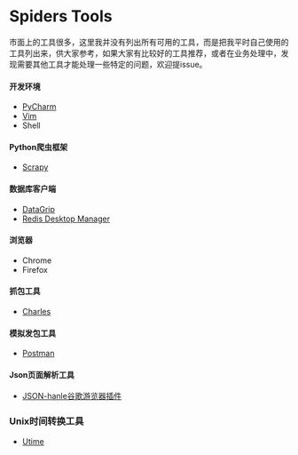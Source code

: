 # Spiders Tools

市面上的工具很多，这里我并没有列出所有可用的工具，而是把我平时自己使用的工具列出来，供大家参考，如果大家有比较好的工具推荐，或者在业务处理中，发现需要其他工具才能处理一些特定的问题，欢迎提issue。

#### 开发环境

- [PyCharm](https://www.jetbrains.com/pycharm/)
- [Vim](https://www.vim.org/)
- Shell

#### Python爬虫框架

- [Scrapy](https://scrapy.org/)

#### 数据库客户端

- [DataGrip](https://www.jetbrains.com/datagrip/)
- [Redis Desktop Manager](https://redisdesktop.com/)

#### 浏览器

- Chrome
- Firefox

#### 抓包工具

- [Charles](https://www.charlesproxy.com/)

#### 模拟发包工具

- [Postman](https://www.getpostman.com/)

#### Json页面解析工具

- [JSON-hanle谷歌游览器插件](https://chrome.google.com/webstore/detail/json-handle/iahnhfdhidomcpggpaimmmahffihkfnj)

### Unix时间转换工具

- [Utime](https://chrome.google.com/webstore/detail/utime/kpcibgnngaaabebmcabmkocdokepdaki/related?utm_source=chrome-ntp-icon)
